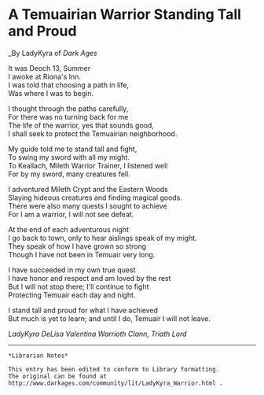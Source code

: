 # A Temuairian Warrior Standing Tall and Proud

_By LadyKyra of _Dark Ages_  

It was Deoch 13, Summer  
I awoke at Riona's Inn.  
I was told that choosing a path in life,  
Was where I was to begin.  

I thought through the paths carefully,  
For there was no turning back for me  
The life of the warrior, yes that sounds good,  
I shall seek to protect the Temuairian neighborhood.  

My guide told me to stand tall and fight,  
To swing my sword with all my might.  
To Keallach, Mileth Warrior Trainer, I listened well  
For by my sword, many creatures fell.  

I adventured Mileth Crypt and the Eastern Woods  
Slaying hideous creatures and finding magical goods.  
There were also many quests I sought to achieve  
For I am a warrior, I will not see defeat.  

At the end of each adventurous night  
I go back to town, only to hear aislings speak of my might.  
They speak of how I have grown so strong  
Though I have not been in Temuair very long.  

I have succeeded in my own true quest  
I have honor and respect and am loved by the rest  
But I will not stop there; I'll continue to fight  
Protecting Temuair each day and night.  

I stand tall and proud for what I have achieved  
But much is yet to learn; and until I do, Temuair I will not leave.  

_LadyKyra DeLisa Valentina_
_Warrioth Clann, Triath Lord_

***

```
*Librarian Notes*

This entry has been edited to conform to Library formatting.
The original can be found at http://www.darkages.com/community/lit/LadyKyra_Warrior.html .
```
